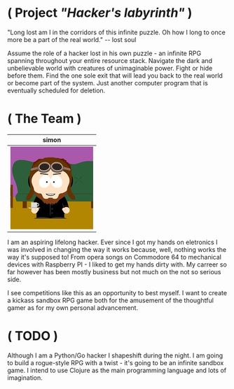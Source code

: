 ( Project *"Hacker's labyrinth"* )
================

"Long lost am I in the corridors of this infinite puzzle. Oh how I long to once more be a part of the real world."  -- lost soul

Assume the role of a hacker lost in his own puzzle - an infinite RPG spanning throughout your entire resource stack. Navigate the dark and unbelievable world with creatures of unimaginable power. Fight or hide before them. Find the one sole exit that will lead you back to the real world or become part of the system. Just another computer program that is eventually scheduled for deletion.


( The Team )
===========================

| simon
| --- |
| ![Simon](kofe.png) |

I am an aspiring lifelong hacker. Ever since I got my hands on eletronics I was involved in changing the way it works because, well, nothing works the way it's supposed to! From opera songs on Commodore 64 to mechanical devices with Raspberry PI - I liked to get my hands dirty with. My carreer so far however has been mostly business but not much on the not so serious side. 

I see competitions like this as an opportunity to best myself. I want to create a kickass sandbox RPG game both for the amusement of the thoughtful gamer as for my own personal advancement.

( TODO )
=======
Although I am a Python/Go hacker I shapeshift during the night. I am going to build a rogue-style RPG with a twist - it's going to be an infinite sandbox game. I intend to use Clojure as the main programming language and lots of imagination. 
